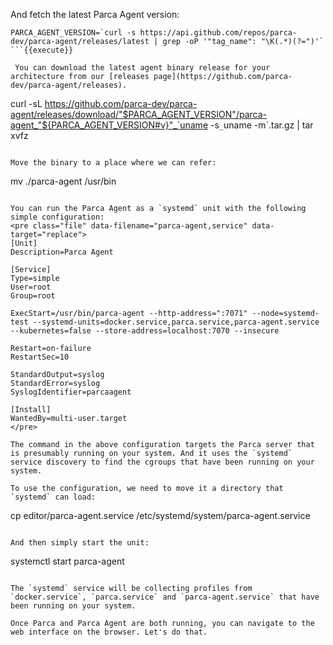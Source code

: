 And fetch the latest Parca Agent version:

```
PARCA_AGENT_VERSION=`curl -s https://api.github.com/repos/parca-dev/parca-agent/releases/latest | grep -oP '"tag_name": "\K(.*)(?=")'`
```{{execute}}

 You can download the latest agent binary release for your architecture from our [releases page](https://github.com/parca-dev/parca-agent/releases).

```
curl -sL https://github.com/parca-dev/parca-agent/releases/download/"$PARCA_AGENT_VERSION"/parca-agent_"${PARCA_AGENT_VERSION#v}"_`uname -s`_`uname -m`.tar.gz | tar xvfz
```{{execute}}

Move the binary to a place where we can refer:
```
mv ./parca-agent /usr/bin
```{{execute}}

You can run the Parca Agent as a `systemd` unit with the following simple configuration:
<pre class="file" data-filename="parca-agent,service" data-target="replace">
[Unit]
Description=Parca Agent

[Service]
Type=simple
User=root
Group=root

ExecStart=/usr/bin/parca-agent --http-address=":7071" --node=systemd-test --systemd-units=docker.service,parca.service,parca-agent.service --kubernetes=false --store-address=localhost:7070 --insecure

Restart=on-failure
RestartSec=10

StandardOutput=syslog
StandardError=syslog
SyslogIdentifier=parcaagent

[Install]
WantedBy=multi-user.target
</pre>

The command in the above configuration targets the Parca server that is presumably running on your system. And it uses the `systemd` service discovery to find the cgroups that have been running on your system.

To use the configuration, we need to move it a directory that `systemd` can load:
```
cp editor/parca-agent.service /etc/systemd/system/parca-agent.service
```{{execute}}

And then simply start the unit:
```
systemctl start parca-agent
```{{execute}}

The `systemd` service will be collecting profiles from `docker.service`, `parca.service` and `parca-agent.service` that have been running on your system.

Once Parca and Parca Agent are both running, you can navigate to the web interface on the browser. Let's do that.
